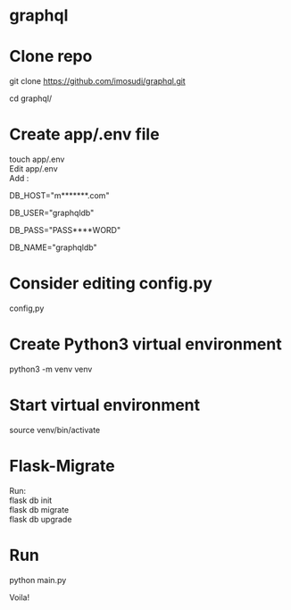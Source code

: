 # graphql

# Clone repo    
 git clone https://github.com/imosudi/graphql.git   

 cd graphql/    


# Create app/.env file
 touch app/.env     
Edit app/.env   
Add :

DB_HOST="m*******.com" 

DB_USER="graphqldb"

DB_PASS="PASS****WORD"

DB_NAME="graphqldb"

# Consider editing config.py    
 config,py

# Create Python3 virtual environment    
 python3 -m venv venv

# Start virtual environment     
 source venv/bin/activate   
 

# Flask-Migrate 
Run:    
 flask db init   
 flask db migrate   
 flask db upgrade   

# Run       
 python main.py     


Voila!